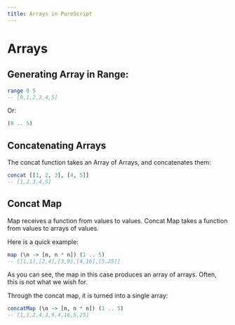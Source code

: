 ```yaml
---
title: Arrays in PureScript 
---
```


# Arrays

## Generating Array in Range:

```haskell
range 0 5
-- [0,1,2,3,4,5]
```

Or:

```haskell
(0 .. 5)
```

## Concatenating Arrays

The concat function takes an Array of Arrays, and concatenates them:

```haskell
concat [[1, 2, 3], [4, 5]]
-- [1,2,3,4,5]
```

## Concat Map

Map receives a function from values to values. Concat Map takes a function from values to arrays of values.

Here is a quick example:

```haskell
map (\n -> [n, n * n]) (1 .. 5)
-- [[1,1],[2,4],[3,9],[4,16],[5,25]]
```

As you can see, the map in this case produces an array of arrays. Often, this is not what we wish for.

Through the concat map, it is turned into a single array:

```haskell
concatMap (\n -> [n, n * n]) (1 .. 5)
-- [1,1,2,4,3,9,4,16,5,25]
```